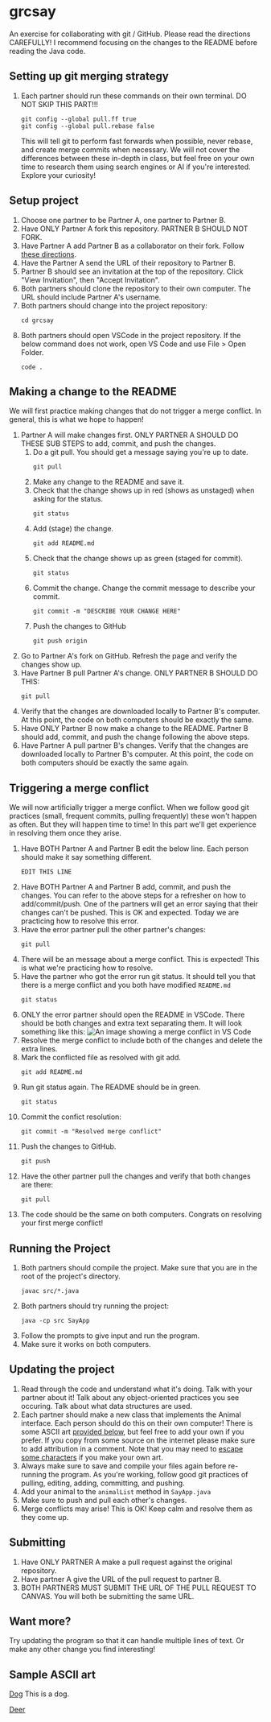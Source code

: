 # grcsay

An exercise for collaborating with git / GitHub. Please read the directions CAREFULLY! I recommend focusing on the changes to the README before reading the Java code.

## Setting up git merging strategy

1. Each partner should run these commands on their own terminal. DO NOT SKIP THIS PART!!!
   ```
   git config --global pull.ff true
   git config --global pull.rebase false
   ```
   This will tell git to perform fast forwards when possible, never rebase, and create merge commits when necessary. We will not cover the differences between these in-depth in class, but feel free on your own time to research them using search engines or AI if you're interested. Explore your curiosity!

## Setup project

1. Choose one partner to be Partner A, one partner to Partner B.
1. Have ONLY Partner A fork this repository. PARTNER B SHOULD NOT FORK.
1. Have Partner A add Partner B as a collaborator on their fork. Follow [these directions](https://docs.github.com/en/enterprise-server@3.10/account-and-profile/setting-up-and-managing-your-personal-account-on-github/managing-access-to-your-personal-repositories/inviting-collaborators-to-a-personal-repository#inviting-a-collaborator-to-a-personal-repository).
1. Have the Partner A send the URL of their repository to Partner B.
1. Partner B should see an invitation at the top of the repository. Click "View Invitation", then "Accept Invitation".
1. Both partners should clone the repository to their own computer. The URL should include Partner A's username.
1. Both partners should change into the project repository:
   ```
   cd grcsay
   ```
1. Both partners should open VSCode in the project repository. If the below command does not work, open VS Code and use File > Open Folder.
   ```
   code .
   ```

## Making a change to the README

We will first practice making changes that do not trigger a merge conflict. In general, this is what we hope to happen!

1. Partner A will make changes first. ONLY PARTNER A SHOULD DO THESE SUB STEPS to add, commit, and push the changes.
   1. Do a git pull. You should get a message saying you're up to date.
      ```
      git pull
      ```
   1. Make any change to the README and save it.
   1. Check that the change shows up in red (shows as unstaged) when asking for the status.
      ```
      git status
      ```
   1. Add (stage) the change.
      ```
      git add README.md
      ```
   1. Check that the change shows up as green (staged for commit).
      ```
      git status
      ```
   1. Commit the change. Change the commit message to describe your commit.
      ```
      git commit -m "DESCRIBE YOUR CHANGE HERE"
      ```
   1. Push the changes to GitHub
      ```
      git push origin
      ```
1. Go to Partner A's fork on GitHub. Refresh the page and verify the changes show up.
1. Have Partner B pull Partner A's change. ONLY PARTNER B SHOULD DO THIS:
   ```
   git pull
   ```
1. Verify that the changes are downloaded locally to Partner B's computer. At this point, the code on both computers should be exactly the same.
1. Have ONLY Partner B now make a change to the README. Partner B should add, commit, and push the change following the above steps.
1. Have Partner A pull partner B's changes. Verify that the changes are downloaded locally to Partner B's computer. At this point, the code on both computers should be exactly the same again.

## Triggering a merge conflict

We will now artificially trigger a merge conflict. When we follow good git practices (small, frequent commits, pulling frequently) these won't happen as often. But they will happen time to time! In this part we'll get experience in resolving them once they arise.

1. Have BOTH Partner A and Partner B edit the below line. Each person should make it say something different.
   ```
   EDIT THIS LINE
   ```
1. Have BOTH Partner A and Partner B add, commit, and push the changes. You can refer to the above steps for a refresher on how to add/commit/push. One of the partners will get an error saying that their changes can't be pushed. This is OK and expected. Today we are practicing how to resolve this error.
1. Have the error partner pull the other partner's changes:
   ```
   git pull
   ```
1. There will be an message about a merge conflict. This is expected! This is what we're practicing how to resolve.
1. Have the partner who got the error run git status. It should tell you that there is a merge conflict and you both have modified `README.md`
   ```
   git status
   ```
1. ONLY the error partner should open the README in VSCode. There should be both changes and extra text separating them. It will look something like this:
   ![An image showing a merge conflict in VS Code](./images/conflict.PNG)
1. Resolve the merge conflict to include both of the changes and delete the extra lines.
1. Mark the conflicted file as resolved with git add.
   ```
   git add README.md
   ```
1. Run git status again. The README should be in green.
   ```
   git status
   ```
1. Commit the confict resolution:
   ```
   git commit -m "Resolved merge conflict"
   ```
1. Push the changes to GitHub.
   ```
   git push
   ```
1. Have the other partner pull the changes and verify that both changes are there:
   ```
   git pull
   ```
1. The code should be the same on both computers. Congrats on resolving your first merge conflict!

## Running the Project

1. Both partners should compile the project. Make sure that you are in the root of the project's directory.
   ```
   javac src/*.java
   ```
1. Both partners should try running the project:
   ```
   java -cp src SayApp
   ```
1. Follow the prompts to give input and run the program.
1. Make sure it works on both computers.

## Updating the project

1. Read through the code and understand what it's doing. Talk with your partner about it! Talk about any object-oriented practices you see occuring. Talk about what data structures are used.
1. Each partner should make a new class that implements the Animal interface. Each person should do this on their own computer! There is some ASCII art [provided below](#sample-ascii-art), but feel free to add your own if you prefer. If you copy from some source on the internet please make sure to add attribution in a comment. Note that you may need to [escape some characters](https://codegym.cc/groups/posts/escaping-characters-java) if you make your own art.
1. Always make sure to save and compile your files again before re-running the program. As you're working, follow good git practices of pulling, editing, adding, committing, and pushing.
1. Add your animal to the `animalList` method in `SayApp.java`
1. Make sure to push and pull each other's changes.
1. Merge conflicts may arise! This is OK! Keep calm and resolve them as they come up.

## Submitting

1. Have ONLY PARTNER A make a pull request against the original repository.
1. Have partner A give the URL of the pull request to partner B.
1. BOTH PARTNERS MUST SUBMIT THE URL OF THE PULL REQUEST TO CANVAS. You will both be submitting the same URL.

## Want more?

Try updating the program so that it can handle multiple lines of text. Or make any other change you find interesting!

## Sample ASCII art

[Dog](art/dog.txt)
This is a dog.

[Deer](art/deer.txt)
